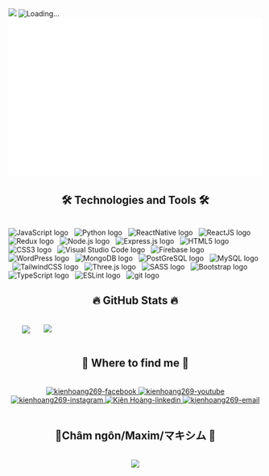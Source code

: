 <div>
  <span>
    <img src="https://media.giphy.com/media/hvRJCLFzcasrR4ia7z/giphy.gif" width="25px">
    <img src="https://komarev.com/ghpvc/?username=Kien-Hoang2692002&style=or-the-badge&color=ff69b4" alt="Loading...">
  </span>
</div>
<a href="#" target="_blank">
  <img src="svg/kienhoang269.svg" width="1200" alt="Click to see the source" />
</a>

<h2 align="center">🛠 Technologies and Tools 🛠</h2>
<br />
<!-- https://simpleicons.org/ -->
<span
  ><img
    src="https://img.shields.io/badge/JavaScript-282C34?logo=javascript&logoColor=F7DF1E"
    alt="JavaScript logo"
    title="JavaScript"
    height="25"
/></span>
&nbsp;
<span
  ><img
    src="https://img.shields.io/badge/Python-FFD43B?style=for-the-badge&logo=python&logoColor=blue"
    alt="Python logo"
    title="Python"
    height="25"
/></span>
&nbsp;
<span
  ><img
    src="https://img.shields.io/badge/React_Native-20232A?style=for-the-badge&logo=react&logoColor=61DAFB"
    alt="ReactNative logo"
    title="React Native"
    height="25"
/></span>
&nbsp;
<span
  ><img
    src="https://img.shields.io/badge/ReactJS-282C34?logo=react&logoColor=61DAFB"
    alt="ReactJS logo"
    title="ReactJS"
    height="25"
/></span>
&nbsp;
<span
  ><img
    src="https://img.shields.io/badge/Redux-282C34?logo=redux&logoColor=764ABC"
    alt="Redux logo"
    title="Redux"
    height="25"
/></span>
&nbsp;
<span
  ><img
    src="https://img.shields.io/badge/Node.js-282C34?logo=node.js&logoColor=00F200"
    alt="Node.js logo"
    title="Node.js"
    height="25"
/></span>
&nbsp;
<span
  ><img
    src="https://img.shields.io/badge/Express-282C34?logo=express&logoColor=FFFFFF"
    alt="Express.js logo"
    title="Express.js"
    height="25"
/></span>
&nbsp;
<span
  ><img
    src="https://img.shields.io/badge/HTML5-282C34?logo=html5&logoColor=E34F26"
    alt="HTML5 logo"
    title="HTML5"
    height="25"
/></span>
&nbsp;
<span
  ><img
    src="https://img.shields.io/badge/CSS3-282C34?logo=css3&logoColor=1572B6"
    alt="CSS3 logo"
    title="CSS3"
    height="25"
/></span>
&nbsp;
<span
  ><img
    src="https://img.shields.io/badge/VS%20Code-282C34?logo=visual-studio-code&logoColor=007ACC"
    alt="Visual Studio Code logo"
    title="Visual Studio Code"
    height="25"
/></span>
&nbsp;
<span
  ><img
    src="https://img.shields.io/badge/Firebase-282C34?logo=firebase&logoColor=FFCA28"
    alt="Firebase logo"
    title="Firebase"
    height="25"
/></span>
&nbsp;
<span
  ><img
    src="https://img.shields.io/badge/WordPress-282C34?logo=wordPress&logoColor=21759B"
    alt="WordPress logo"
    title="WordPress"
    height="25"
/></span>
&nbsp;
<span
  ><img
    src="https://img.shields.io/badge/MongoDB-282C34?logo=mongodb&logoColor=47A248"
    alt="MongoDB logo"
    title="MongoDB"
    height="25"
/></span>
&nbsp;
<span
  ><img
    src="https://img.shields.io/badge/PostgreSQL-316192?style=for-the-badge&logo=postgresql&logoColor=white"
    alt="PostGreSQL logo"
    title="PostGreSQL"
    height="25"
/></span>
&nbsp;
<span
  ><img
    src="https://img.shields.io/badge/MySQL-005C84?style=for-the-badge&logo=mysql&logoColor=white"
    alt="MySQL logo"
    title="MySQL"
    height="25"
/></span>
&nbsp;
<span
  ><img
    src="https://img.shields.io/badge/Tailwind%20CSS-282C34?logo=tailwind-css&logoColor=38B2AC"
    alt="TailwindCSS logo"
    title="TailwindCSS"
    height="25"
/></span>
&nbsp;
<span
  ><img
    src="https://img.shields.io/badge/Three.js-282C34?logo=three.js&logoColor=FFFFFF"
    alt="Three.js logo"
    title="Three.js"
    height="25"
/></span>
&nbsp;
<span
  ><img
    src="https://img.shields.io/badge/Sass-282C34?logo=sass&logoColor=CC6699"
    alt="SASS logo"
    title="SASS"
    height="25"
/></span>
&nbsp;
<span
  ><img
    src="https://img.shields.io/badge/Bootstrap-282C34?logo=bootstrap&logoColor=7952B3"
    alt="Bootstrap logo"
    title="Bootstrap"
    height="25"
/></span>
&nbsp;
<span
  ><img
    src="https://img.shields.io/badge/TypeScript-282C34?logo=typescript&logoColor=3178C6"
    alt="TypeScript logo"
    title="TypeScript"
    height="25"
/></span>
&nbsp;
<span
  ><img
    src="https://img.shields.io/badge/ESLint-282C34?logo=eslint&logoColor=4B32C3"
    alt="ESLint logo"
    title="ESLint"
    height="25"
/></span>
&nbsp;
<span
  ><img
    src="https://img.shields.io/badge/git-282C34?logo=git&logoColor=F05032"
    alt="git logo"
    title="git"
    height="25"
/></span>
&nbsp;

<br />

<h2 align="center">🔥 GitHub Stats 🔥</h2>
<br />
<div align="center">
  <a href="#" title="kienhoang269">
    <img
      width="315"
      align="center"
      src="https://github-readme-stats.vercel.app/api/top-langs/?username=Kien-Hoang2692002&hide=c%23,powershell,Mathematica,Ruby,Objective-C,Objective-C%2b%2b,Cuda&title_color=61dafb&text_color=ffffff&icon_color=61dafb&bg_color=20232a&langs_count=8&layout=compact&border_color=61dafb&hide_border=true"
    />
  </a>
  <a href="#" title="kienhoang269">
    <img
      align="right"
      width="434"
      src="https://github-readme-stats.vercel.app/api?username=Kien-Hoang2692002&show_icons=true&theme=react&border_color=61dafb&hide_border=true"
    />
  </a>
</div>

<br />

<h2 align="center">🦁 Where to find me 🦁</h2>
<br />
<!-- https://icons8.com -->
<div align="center">
  <a href="https://www.facebook.com/kien2609" target="blank">
    <img
      src="https://img.icons8.com/bubbles/100/000000/facebook-new.png"
      alt="kienhoang269-facebook"
    />
  </a>
  <a href="https://www.youtube.com/" target="blank">
    <img
      src="https://img.icons8.com/bubbles/100/000000/youtube-squared.png"
      alt="kienhoang269-youtube"
    />
  </a>
  <a href="https://www.instagram.com/" target="blank">
    <img
      src="https://img.icons8.com/bubbles/100/000000/instagram.png"
      alt="kienhoang269-instagram"
    />
  </a>
   <a href="https://www.linkedin.com/in/ki%C3%AAn-ho%C3%A0ng-956032179/" target="blank">
    <img src="https://img.icons8.com/bubbles/100/000000/linkedin.png" alt="Kiên Hoàng-linkedin" />
  </a>
  <a href="mailto:hoatruongquay@gmail.com" target="top">
    <img
      src="https://img.icons8.com/bubbles/100/000000/apple-mail.png"
      alt="kienhoang269-email"
    />
  </a>
</div>

<br />

<h2 align="center">📑Châm ngôn/Maxim/マキシム 📑</h2>
<br />
<!-- https://github.com/shravan20/github-readme-quotes -->
<div align="center">
  <img 
    src="https://anh.eva.vn//upload/3-2016/images/2016-09-10/tieu-nai-duong-duong-don-tim-fan-nu-boi-phat-ngon-chuan-khong-can-chinh-01-copy-1473442060-width500height310.jpg"
  />
</div>
